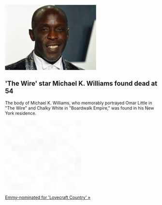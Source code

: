 
!['The Wire' star Michael K. Williams found dead at 54](./20210907055901.png)
## 'The Wire' star Michael K. Williams found dead at 54

The body of Michael K. Williams, who memorably portrayed Omar Little in "The Wire" and Chalky White in "Boardwalk Empire," was found in his New York residence.

![pic](../square_bg.png)

[Emmy-nominated for 'Lovecraft Country' »](https://www.yahoo.com/entertainment/michael-k-williams-star-wire-203242485.html)

